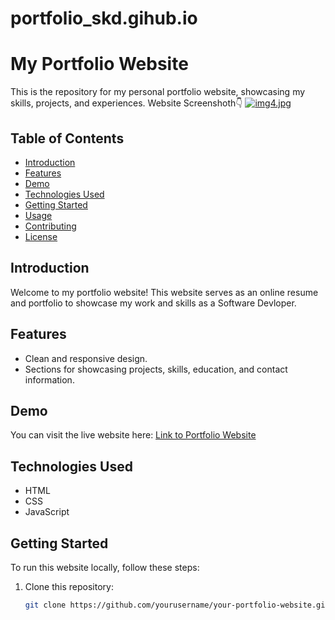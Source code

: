 # portfolio_skd.gihub.io 



# My Portfolio Website

This is the repository for my personal portfolio website, showcasing my skills, projects, and experiences.
Website Screenshoth👇 [![img4.jpg](https://i.postimg.cc/L8z5nN9y/img4.jpg)](https://postimg.cc/9DQCkPqT)

## Table of Contents

- [Introduction](#introduction)
- [Features](#features)
- [Demo](#demo)
- [Technologies Used](#technologies-used)
- [Getting Started](#getting-started)
- [Usage](#usage)
- [Contributing](#contributing)
- [License](#license)

## Introduction

Welcome to my portfolio website! This website serves as an online resume and portfolio to showcase my work and skills as a Software Devloper.

## Features

- Clean and responsive design.
- Sections for showcasing projects, skills, education, and contact information.
  

## Demo

You can visit the live website here: [Link to Portfolio Website](https://sumon05th.github.io/portfolio_skd.gihub.io/)

## Technologies Used

- HTML
- CSS
- JavaScript
  

## Getting Started

To run this website locally, follow these steps:

1. Clone this repository:

   ```bash
   git clone https://github.com/yourusername/your-portfolio-website.git




